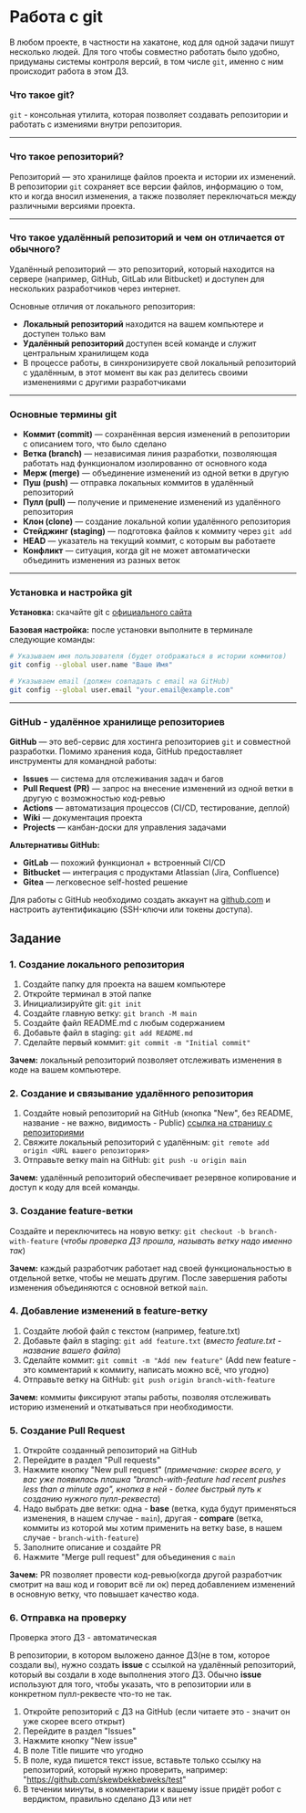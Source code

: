 # Работа с git

В любом проекте, в частности на хакатоне, код для одной задачи пишут несколько людей. Для того чтобы совместно работать было удобно, придуманы системы контроля версий, в том числе `git`, именно с ним происходит работа в этом ДЗ.

### Что такое git?

`git` - консольная утилита, которая позволяет создавать репозитории и работать с измениями внутри репозитория.

---

### Что такое репозиторий?

Репозиторий — это хранилище файлов проекта и истории их изменений. В репозитории `git` сохраняет все версии файлов, информацию о том, кто и когда вносил изменения, а также позволяет переключаться между различными версиями проекта.

---

### Что такое удалённый репозиторий и чем он отличается от обычного?

Удалённый репозиторий — это репозиторий, который находится на сервере (например, GitHub, GitLab или Bitbucket) и доступен для нескольких разработчиков через интернет. 

Основные отличия от локального репозитория:
- **Локальный репозиторий** находится на вашем компьютере и доступен только вам
- **Удалённый репозиторий** доступен всей команде и служит центральным хранилищем кода
- В процессе работы, в синхронизируете свой локальный репозиторий с удалённым, в этот момент вы как раз делитесь своими изменениями с другими разработчиками

---

### Основные термины git

- **Коммит (commit)** — сохранённая версия изменений в репозитории с описанием того, что было сделано
- **Ветка (branch)** — независимая линия разработки, позволяющая работать над функционалом изолированно от основного кода
- **Мерж (merge)** — объединение изменений из одной ветки в другую
- **Пуш (push)** — отправка локальных коммитов в удалённый репозиторий
- **Пулл (pull)** — получение и применение изменений из удалённого репозитория
- **Клон (clone)** — создание локальной копии удалённого репозитория
- **Стейджинг (staging)** — подготовка файлов к коммиту через `git add`
- **HEAD** — указатель на текущий коммит, с которым вы работаете
- **Конфликт** — ситуация, когда git не может автоматически объединить изменения из разных веток

---

### Установка и настройка git

**Установка:** скачайте git с [официального сайта](https://git-scm.com/downloads)

**Базовая настройка:** после установки выполните в терминале следующие команды:

```bash
# Указываем имя пользователя (будет отображаться в истории коммитов)
git config --global user.name "Ваше Имя"

# Указываем email (должен совпадать с email на GitHub)
git config --global user.email "your.email@example.com"
```

---

### GitHub - удалённое хранилище репозиториев


**GitHub** — это веб-сервис для хостинга репозиториев `git` и совместной разработки. Помимо хранения кода, GitHub предоставляет инструменты для командной работы:

- **Issues** — система для отслеживания задач и багов
- **Pull Request (PR)** — запрос на внесение изменений из одной ветки в другую с возможностью код-ревью
- **Actions** — автоматизация процессов (CI/CD, тестирование, деплой)
- **Wiki** — документация проекта
- **Projects** — канбан-доски для управления задачами

**Альтернативы GitHub:**
- **GitLab** — похожий функционал + встроенный CI/CD
- **Bitbucket** — интеграция с продуктами Atlassian (Jira, Confluence)
- **Gitea** — легковесное self-hosted решение

Для работы с GitHub необходимо создать аккаунт на [github.com](https://github.com) и настроить аутентификацию (SSH-ключи или токены доступа).

## Задание

### 1. Создание локального репозитория

1. Создайте папку для проекта на вашем компьютере
2. Откройте терминал в этой папке
3. Инициализируйте git: `git init`
4. Создайте главную ветку: `git branch -M main`
5. Создайте файл README.md с любым содержанием
6. Добавьте файл в staging: `git add README.md`
7. Сделайте первый коммит: `git commit -m "Initial commit"`

**Зачем:** локальный репозиторий позволяет отслеживать изменения в коде на вашем компьютере.

### 2. Создание и связывание удалённого репозитория

1. Создайте новый репозиторий на GitHub (кнопка "New", без README, название - не важно, видимость - Public) [ссылка на страницу с репозиториями](https://github.com/?tab=repositories)
2. Свяжите локальный репозиторий с удалённым: `git remote add origin <URL вашего репозитория>`
3. Отправьте ветку main на GitHub: `git push -u origin main`

**Зачем:** удалённый репозиторий обеспечивает резервное копирование и доступ к коду для всей команды.

### 3. Создание feature-ветки

Создайте и переключитесь на новую ветку: `git checkout -b branch-with-feature` (_чтобы проверка ДЗ прошла, называть ветку надо именно так_)

**Зачем:** каждый разработчик работает над своей функциональностью в отдельной ветке, чтобы не мешать другим. После завершения работы изменения объединяются с основной веткой `main`.

### 4. Добавление изменений в feature-ветку

1. Создайте любой файл с текстом (например, feature.txt)
2. Добавьте файл в staging: `git add feature.txt` (_вместо feature.txt - название вашего файла_)
3. Сделайте коммит: `git commit -m "Add new feature"` (Add new feature - это комментарий к коммиту, написать можно всё, что угодно)
4. Отправьте ветку на GitHub: `git push origin branch-with-feature`

**Зачем:** коммиты фиксируют этапы работы, позволяя отслеживать историю изменений и откатываться при необходимости.

### 5. Создание Pull Request

1. Откройте созданный репозиторий на GitHub
2. Перейдите в раздел "Pull requests"
3. Нажмите кнопку "New pull request" (_примечание: скорее всего, у вас уже появилась плашка "branch-with-feature had recent pushes less than a minute ago", кнопка в ней - более быстрый путь к созданию нужного пулл-реквеста_)
4. Надо выбрать две ветки: одна - **base** (ветка, куда будут применяться изменения, в нашем случае - `main`), другая - **compare** (ветка, коммиты из которой мы хотим применить на ветку base, в нашем случае - `branch-with-feature`)
3. Заполните описание и создайте PR
4. Нажмите "Merge pull request" для объединения с `main`

**Зачем:** PR позволяет провести код-ревью(когда другой разработчик смотрит на ваш код и говорит всё ли ок) перед добавлением изменений в основную ветку, что повышает качество кода.

### 6. Отправка на проверку

Проверка этого ДЗ - автоматическая

В репозитории, в котором выложено данное ДЗ(не в том, которое создали вы), нужно создать **issue** с ссылкой на удалённый репозиторий, который вы создали в ходе выполнения этого ДЗ. Обычно **issue** используют для того, чтобы указать, что в репозитории или в конкретном пулл-реквесте что-то не так.

1. Откройте репозиторий с ДЗ на GitHub (если читаете это - значит он уже скорее всего открыт)
2. Перейдите в раздел "Issues"
3. Нажмите кнопку "New issue"
4. В поле Title пишите что угодно
5. В поле, куда пишется текст issue, вставьте только ссылку на репозиторий, который нужно проверить, например: "https://github.com/skewbekkebweks/test"
6. В течении минуты, в комментарии к вашему issue придёт робот с вердиктом, правильно сделано ДЗ или нет